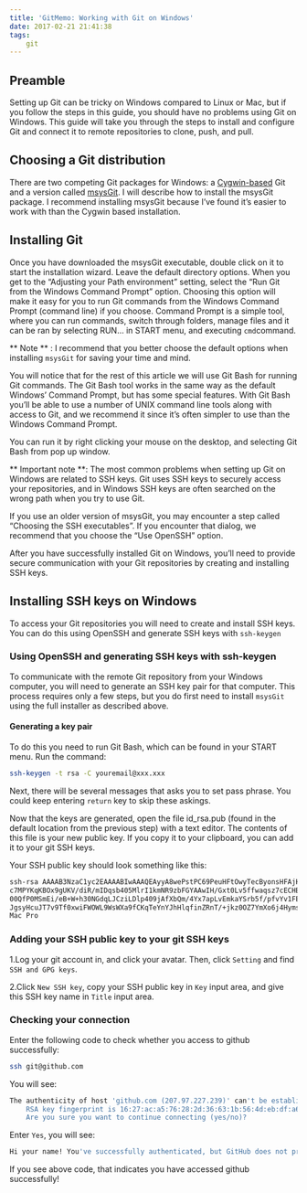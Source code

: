 ```yaml
---
title: 'GitMemo: Working with Git on Windows'
date: 2017-02-21 21:41:38
tags:
	git
---
```


## Preamble

Setting up Git can be tricky on Windows compared to Linux or Mac, but if you follow the steps in this guide, you should have no problems using Git on Windows. This guide will take you through the steps to install and configure Git and connect it to remote repositories to clone, push, and pull. 

<!-- more -->

## Choosing a Git distribution

There are two competing Git packages for Windows: a [Cygwin-based](http://www.cygwin.com) Git and a version called [msysGit](https://git-for-windows.github.io). I will describe how to install the msysGit package. I recommend installing msysGit because I’ve found it’s easier to work with than the Cygwin based installation.

## Installing Git

Once you have downloaded the msysGit executable, double click on it to start the installation wizard. Leave the default directory options. When you get to the “Adjusting your Path environment” setting, select the “Run Git from the Windows Command Prompt” option. Choosing this option will make it easy for you to run Git commands from the Windows Command Prompt (command line) if you choose. Command Prompt is a simple tool, where you can run commands, switch through folders, manage files and it can be ran by selecting RUN… in START menu, and executing `cmd`command.

** Note ** : I recommend that you better choose the default options when installing `msysGit` for saving your time and mind.

You will notice that for the rest of this article we will use Git Bash for running Git commands. The Git Bash tool works in the same way as the default Windows’ Command Prompt, but has some special features. With Git Bash you’ll be able to use a number of UNIX command line tools along with access to Git, and we recommend it since it’s often simpler to use than the Windows Command Prompt.

You can run it by right clicking your mouse on the desktop, and selecting Git Bash from pop up window.

** Important note **: The most common problems when setting up Git on Windows are related to SSH keys. Git uses SSH keys to securely access your repositories, and in Windows SSH keys are often searched on the wrong path when you try to use Git.

If you use an older version of msysGit, you may encounter a step called “Choosing the SSH executables”. If you encounter that dialog, we recommend that you choose the “Use OpenSSH” option.

After you have successfully installed Git on Windows, you’ll need to provide secure communication with your Git repositories by creating and installing SSH keys.

## Installing SSH keys on Windows

To access your Git repositories you will need to create and install SSH keys. You can do this using OpenSSH and generate SSH keys with `ssh-keygen`

### Using OpenSSH and generating SSH keys with ssh-keygen

To communicate with the remote Git repository from your Windows computer, you will need to generate an SSH key pair for that computer. This process requires only a few steps, but you do first need to install `msysGit` using the full installer as described above.

#### Generating a key pair

To do this you need to run Git Bash, which can be found in your START menu. Run the command:

```bash
ssh-keygen -t rsa -C youremail@xxx.xxx
```
Next, there will be several messages that asks you to set pass phrase. You could keep entering `return` key to skip these askings.

Now that the keys are generated, open the file id_rsa.pub (found in the default location from the previous step) with a text editor. The contents of this file is your new public key. If you copy it to your clipboard, you can add it to your git SSH keys.

Your SSH public key should look something like this:

```bash
ssh-rsa AAAAB3NzaC1yc2EAAAABIwAAAQEAyyA8wePstPC69PeuHFtOwyTecByonsHFAjHbVnZ+h0dpomvLZxUtbknNj3+
c7MPYKqKBOx9gUKV/diR/mIDqsb405MlrI1kmNR9zbFGYAAwIH/Gxt0Lv5ffwaqsz7cECHBbMojQGEz3IH3twEvDfF6cu5p
00QfP0MSmEi/eB+W+h30NGdqLJCziLDlp409jAfXbQm/4Yx7apLvEmkaYSrb5f/pfvYv1FEV1tS8/J7DgdHUAWo6gyGUUSZ
JgsyHcuJT7v9Tf0xwiFWOWL9WsWXa9fCKqTeYnYJhHlqfinZRnT/+jkz0OZ7YmXo6j4Hyms3RCOqenIX1W6gnIn+eQIkw==
Mac Pro
```

### Adding your SSH public key to your git SSH keys

1.Log your git account in, and click your avatar. Then, click `Setting` and find `SSH and GPG keys`.

2.Click `New SSH key`, copy your SSH public key in `Key` input area, and give this SSH key name in `Title` input area.

### Checking your connection

Enter the following code to check whether you access to github successfully:

```bash
ssh git@github.com
```
You will see:

```bash
The authenticity of host 'github.com (207.97.227.239)' can't be established.
    RSA key fingerprint is 16:27:ac:a5:76:28:2d:36:63:1b:56:4d:eb:df:a6:48.
    Are you sure you want to continue connecting (yes/no)?
```

Enter `Yes`, you will see:

```bash
Hi your name! You've successfully authenticated, but GitHub does not provide shell access.
```

If you see above code, that indicates you have accessed github successfully!




